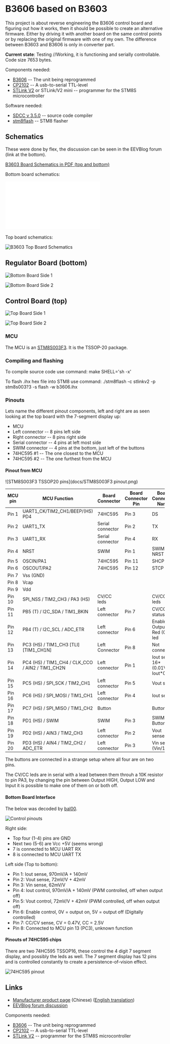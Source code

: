 # B3606 based on B3603

This project is about reverse engineering the B3606 control board and figuring
out how it works, then it should be possible to create an alternative firmware.
Either by driving it with another board on the same control points or by
replacing the original firmware with one of my own.
The difference between B3603 and B3606 is only in converter part.

**Current state**: Testing //Working, it is functioning and serially controllable. Code size 7653 bytes.

Components needed:
* [B3606](https://www.banggood.com/B3606-NC-Digital-DC-DC-Step-Down-Buck-Module-Constant-Voltage-Current-p-947293.html?rmmds=search) -- The unit being reprogrammed
* [CP2102](http://www.banggood.com/Wholesale-USB-To-TTL-or-COM-Converter-Module-buildin-in-CP2102-New-p-27989.html?p=PA11121233669201502E) -- A usb-to-serial TTL-level
* [STLink V2](http://www.aliexpress.com/item/FREE-SHIPPING-ST-Link-V2-stlink-mini-STM8STM32-STLINK-simulator-download-programming-With-Cover/1766455290.html) or STLink/V2 mini -- programmer for the STM8S microcontroller

Software needed:
* [SDCC v 3.5.0](https://sourceforge.net/projects/sdcc/files/sdcc-linux-x86/3.5.0/) -- source code compiler
* [stm8flash](https://github.com/vdudouyt/stm8flash) -- STM8 flasher

## Schematics

These were done by flex, the discussion can be seen in the EEVBlog forum (link at the bottom).

[B3603 Board Schematics in PDF (top and bottom)](docs/B3603_BoardSchematics.pdf)

Bottom board schematics:

![B3606 Bottom Board Schematics](docs/B3606.pdf)

Top board schematics:

![B3603 Top Board Schematics](docs/B3603_TopBoardSchematics.png)

## Regulator Board (bottom)

![Bottom Board Side 1](docs/BottomBoardSide1.jpg)

![Bottom Board Side 2](docs/BottomBoardSide2.jpg)

## Control Board (top)

![Top Board Side 1](docs/TopBoardSide1.jpg)

![Top Board Side 2](docs/TopBoardSide2.jpg)


### MCU

The MCU is an [STM8S003F3](http://www.st.com/web/catalog/mmc/FM141/SC1244/SS1010/LN2/PF251792). It is the TSSOP-20 package.

### Compiling and flashing
To compile source code use command: make SHELL='sh -x'

To flash .ihx hex file into STM8 use command: ./stm8flash -c stlinkv2 -p stm8s003?3 -s flash -w b3606.ihx

### Pinouts

Lets name the different pinout components, left and right are as seen looking at the top board with the 7-segment display up:

* MCU
* Left connector -- 8 pins left side
* Right connector -- 8 pins right side
* Serial connector -- 4 pins at left most side
* SWIM connector -- 4 pins at the bottom, just left of the buttons
* 74HC595 #1 -- The one closest to the MCU
* 74HC595 #2 -- The one furthest from the MCU

#### Pinout from MCU

![STM8S003F3 TSSOP20 pins](docs/STM8S003F3 pinout.png)

| MCU pin | MCU Function | Board Connector | Board Connector Pin | Board Connector Name
| ------- | -------------|-----------------|---------------------|-----
| Pin 1 | UART1\_CK/TIM2\_CH1/BEEP/(HS) PD4 | 74HC595 | Pin 3 | DS
| Pin 2 | UART1\_TX | Serial connector | Pin 2 | TX
| Pin 3 | UART1\_RX | Serial connector | Pin 4 | RX
| Pin 4 | NRST | SWIM | Pin 1 | SWIM NRST
| Pin 5 | OSCIN/PA1 | 74HC595 | Pin 11 | SHCP
| Pin 6 | OSCOUT/PA2 | 74HC595 | Pin 12 | STCP
| Pin 7 | Vss (GND) | | |
| Pin 8 | Vcap | | |
| Pin 9 | Vdd | | |
| Pin 10 | SPI\_NSS / TIM2\_CH3 / PA3 (HS) | CV/CC leds |  | CV/CC leds
| Pin 11 | PB5 (T) / I2C\_SDA / TIM1\_BKIN | Left connector | Pin 7 | CV/CC status
| Pin 12 | PB4 (T) / I2C\_SCL / ADC\_ETR | Left connector | Pin 6 | Enable Output + Red (ON) led
| Pin 13 | PC3 (HS) / TIM1\_CH3 [TLI] [TIM1_CH1N]| Left Connector | Pin 8 | Not connected
| Pin 14 | PC4 (HS) / TIM1\_CH4 / CLK\_CCO / AIN2 / TIM1\_CH2N | Left connector | Pin 1 | Iout sense 16\*(0.01V + Iout\*0.05)
| Pin 15 | PC5 (HS) / SPI\_SCK / TIM2\_CH1 | Left connector | Pin 5 | Vout set
| Pin 16 | PC6 (HS) / SPI\_MOSI / TIM1\_CH1 | Left connector | Pin 4 | Iout set
| Pin 17 | PC7 (HS) / SPI\_MISO / TIM1\_CH2 | Button |  | Buttons
| Pin 18 | PD1 (HS) / SWIM | SWIM | Pin 3 | SWIM & Buttons
| Pin 19 | PD2 (HS) / AIN3 / TIM2\_CH3 | Left connector | Pin 2 | Vout sense
| Pin 20 | PD3 (HS) / AIN4 / TIM2\_CH2 / ADC\_ETR | Left connector | Pin 3 | Vin sense (Vin/16)


The buttons are connected in a strange setup where all four are on two pins.

The CV/CC leds are in serial with a lead between them throuh a 10K resistor to pin PA3, by changing the pin between Output HIGH, Output LOW and Input it is possible to make one of them on or both off.

#### Bottom Board Interface

The below was decoded by [bal00](http://www.reddit.com/r/arduino/comments/2so02f/can_anyone_recommend_a_cheap_cheerful_bench_power/cnrjdxo).

![Control pinouts](docs/control_pinouts.png)

Right side:

* Top four (1-4) pins are GND
* Next two (5-6) are Vcc +5V (seems wrong)
* 7 is connected to MCU UART RX
* 8 is connected to MCU UART TX

Left side (Top to bottom):

* Pin 1: Iout sense, 970mV/A + 140mV
* Pin 2: Vout sense, 72mV/V + 42mV
* Pin 3: Vin sense, 62mV/V
* Pin 4: Iout control, 970mV/A + 140mV (PWM controlled, off when output off)
* Pin 5: Vout control, 72mV/V + 42mV (PWM controlled, off when output off)
* Pin 6: Enable control, 0V = output on, 5V = output off (Digitally controlled)
* Pin 7: CC/CV sense, CV = 0.47V, CC = 2.5V
* Pin 8: Connected to MCU pin 13 (PC3), unknown function

#### Pinouts of 74HC595 chips

There are two 74HC595 TSSOP16, these control the 4 digit 7 segment display, and possibly the leds as well. The 7 segment display has 12 pins and is controlled constantly to create a persistence-of-vision effect.

![74HC595 pinout](docs/74HC595_TSSOP16.png)

## Links

* [Manufacturer product page](http://www.mhinstek.com/product/html/?106.html) (Chinese) ([English translation](https://translate.google.com/translate?sl=auto&tl=en&js=y&prev=_t&hl=en&ie=UTF-8&u=http%3A%2F%2Fwww.mhinstek.com%2Fproduct%2Fhtml%2F%3F106.html&edit-text=))
* [EEVBlog forum discussion](http://www.eevblog.com/forum/reviews/b3603-dcdc-buck-converter-mini-review-and-how-the-set-key-could-be-fatal/)

Components needed:
* [B3606](https://www.banggood.com/B3606-NC-Digital-DC-DC-Step-Down-Buck-Module-Constant-Voltage-Current-p-947293.html?rmmds=search) -- The unit being reprogrammed
* [CP2102](http://www.banggood.com/Wholesale-USB-To-TTL-or-COM-Converter-Module-buildin-in-CP2102-New-p-27989.html?p=PA11121233669201502E) -- A usb-to-serial TTL-level
* [STLink V2](http://www.aliexpress.com/item/FREE-SHIPPING-ST-Link-V2-stlink-mini-STM8STM32-STLINK-simulator-download-programming-With-Cover/1766455290.html) -- programmer for the STM8S microcontroller

